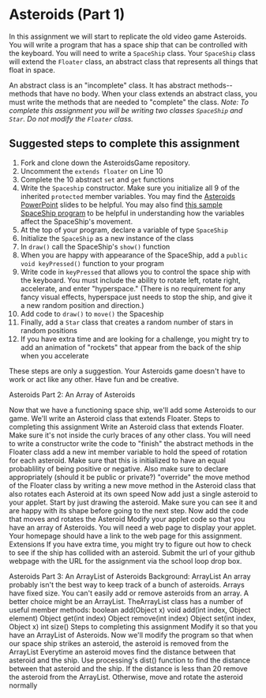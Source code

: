 Asteroids (Part 1)
==================
In this assignment we will start to replicate the old video game Asteroids. You will write a program that has a space ship that can be controlled with the keyboard. You will need to write a `SpaceShip` class. Your `SpaceShip` class will extend the `Floater` class, an abstract class that represents all things that float in space. 

An abstract class is an "incomplete" class. It has abstract methods--methods that have no body. When your class extends an abstract class, you must write the methods that are needed to "complete" the class. _Note: To complete this assignment you will be writing two classes `SpaceShip` and `Star`. Do not modify the `Floater` class._

Suggested steps to complete this assignment
-------------------------------------------

1. Fork and clone down the AsteroidsGame repository.
2. Uncomment the `extends floater` on Line 10
3. Complete the 10 abstract `set` and `get` functions
4. Write the `Spaceship` constructor. Make sure you initialize all 9 of the inherited `protected` member variables. You may find the [Asteroids PowerPoint](https://drive.google.com/file/d/0Bz2ZkT6qWPYTYjU0NDE5ZDYtYzEwOS00MGNlLTk0OGMtODBhODI3N2JiYzRi/view?usp=sharing) slides to be helpful. You may also find [this sample SpaceShip program](https://56d4b6566b56a59e1f634ea30f548666c459899d.googledrive.com/host/0Bz2ZkT6qWPYTallTVFJBOWdNcDQ/) to be helpful in understanding how the variables affect the SpaceShip's movement.
5. At the top of your program, declare a variable of type `SpaceShip`
6. Initialize the `SpaceShip` as a new instance of the class
7. In `draw()` call the SpaceShip's `show()` function
8. When you are happy with appearance of the SpaceShip, add a `public void keyPressed()` function to your program
9. Write code in `keyPressed` that allows you to control the space ship with the keyboard. You must include the ability to rotate left, rotate right, accelerate, and enter "hyperspace." (There is no requirement for any fancy visual effects, hyperspace just needs to stop the ship, and give it a new random position and direction.)
10. Add code to `draw()` to `move()` the Spaceship
11. Finally, add a `Star` class that creates a random number of stars in random positions
12. If you have extra time and are looking for a challenge, you might try to add an animation of "rockets" that appear from the back of the ship when you accelerate

These steps are only a suggestion. Your Asteroids game doesn't have to work or act like any other. Have fun and be creative.




Asteroids Part 2: An Array of Asteroids

Now that we have a functioning space ship, we'll add some Asteroids to our game. We'll write an Asteroid class that extends Floater.
Steps to completing this assignment
Write an Asteroid class that extends Floater. Make sure it's not inside the curly braces of any other class. You will need to
write a constructor
write the code to "finish" the abstract methods in the Floater class
add a new int member variable to hold the speed of rotation for each asteroid. Make sure that this is initialized to have an equal probablility of being positive or negative. Also make sure to declare appropriately (should it be public or private?)
"override" the move method of the Floater class by writing a new move method in the Asteroid class that also rotates each Asteroid at its own speed
Now add just a single asteroid to your applet. Start by just drawing the asteroid. Make sure you can see it and are happy with its shape before going to the next step.
Now add the code that moves and rotates the Asteroid
Modify your applet code so that you have an array of Asteroids.
You will need a web page to display your applet. Your homepage should have a link to the web page for this assignment.
Extensions
If you have extra time, you might try to figure out how to check to see if the ship has collided with an asteroid.
Submit the url of your github webpage with the URL for the assignment via the school loop drop box.




Asteroids Part 3: An ArrayList of Asteroids
Background: ArrayList
An array probably isn't the best way to keep track of a bunch of asteroids. Arrays have fixed size. You can't easily add or remove asteroids from an array. A better choice might be an ArrayList. TheArrayList class has a number of useful member methods:
boolean add(Object x)
void add(int index, Object element)
Object get(int index)
Object remove(int index)
Object set(int index, Object x)
int size()
Steps to completing this assignment
Modify it so that you have an ArrayList of Asteroids.
Now we'll modify the program so that when our space ship strikes an asteroid, the asteroid is removed from the ArrayList
Everytime an asteroid moves find the distance between that asteroid and the ship.
Use processing's dist() function to find the distance between that asteroid and the ship.
If the distance is less than 20 remove the asteroid from the ArrayList.
Otherwise, move and rotate the asteroid normally